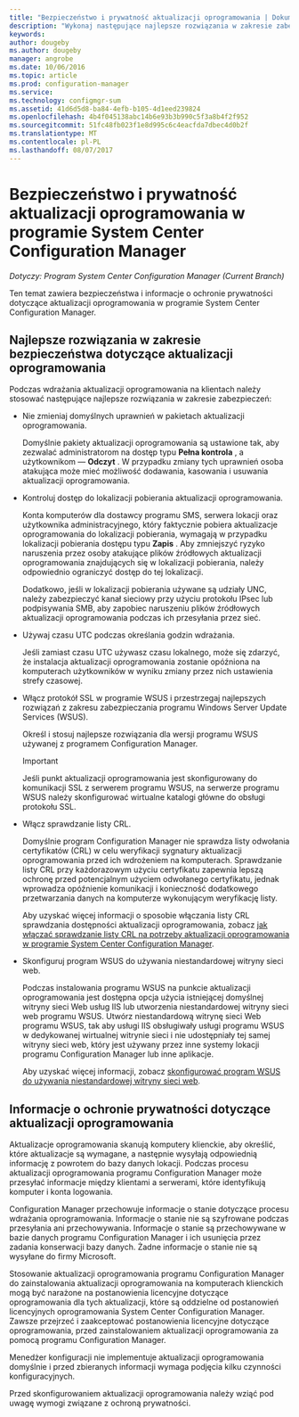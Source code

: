 ```yaml
---
title: "Bezpieczeństwo i prywatność aktualizacji oprogramowania | Dokumentacja firmy Microsoft"
description: "Wykonaj następujące najlepsze rozwiązania w zakresie zabezpieczeń dotyczące aktualizacji oprogramowania i Dowiedz się więcej na temat obsługi informacje o ochronie prywatności w programie Configuration Manager."
keywords: 
author: dougeby
ms.author: dougeby
manager: angrobe
ms.date: 10/06/2016
ms.topic: article
ms.prod: configuration-manager
ms.service: 
ms.technology: configmgr-sum
ms.assetid: 41d6d5d8-ba84-4efb-b105-4d1eed239824
ms.openlocfilehash: 4b4f045138abc14b6e93b3b990c5f3a8b4f2f952
ms.sourcegitcommit: 51fc48fb023f1e8d995c6c4eacfda7dbec4d0b2f
ms.translationtype: MT
ms.contentlocale: pl-PL
ms.lasthandoff: 08/07/2017
---
```

# <a name="security-and-privacy-for-software-updates-in-system-center-configuration-manager"></a>Bezpieczeństwo i prywatność aktualizacji oprogramowania w programie System Center Configuration Manager

*Dotyczy: Program System Center Configuration Manager (Current Branch)*

Ten temat zawiera bezpieczeństwa i informacje o ochronie prywatności dotyczące aktualizacji oprogramowania w programie System Center Configuration Manager.  

##  <a name="BKMK_Security_HardwareInventory"></a> Najlepsze rozwiązania w zakresie bezpieczeństwa dotyczące aktualizacji oprogramowania  
 Podczas wdrażania aktualizacji oprogramowania na klientach należy stosować następujące najlepsze rozwiązania w zakresie zabezpieczeń:  

-   Nie zmieniaj domyślnych uprawnień w pakietach aktualizacji oprogramowania.  

     Domyślnie pakiety aktualizacji oprogramowania są ustawione tak, aby zezwalać administratorom na dostęp typu **Pełna kontrola** , a użytkownikom — **Odczyt** . W przypadku zmiany tych uprawnień osoba atakująca może mieć możliwość dodawania, kasowania i usuwania aktualizacji oprogramowania.  

-   Kontroluj dostęp do lokalizacji pobierania aktualizacji oprogramowania.  

     Konta komputerów dla dostawcy programu SMS, serwera lokacji oraz użytkownika administracyjnego, który faktycznie pobiera aktualizacje oprogramowania do lokalizacji pobierania, wymagają w przypadku lokalizacji pobierania dostępu typu **Zapis** . Aby zmniejszyć ryzyko naruszenia przez osoby atakujące plików źródłowych aktualizacji oprogramowania znajdujących się w lokalizacji pobierania, należy odpowiednio ograniczyć dostęp do tej lokalizacji.  

     Dodatkowo, jeśli w lokalizacji pobierania używane są udziały UNC, należy zabezpieczyć kanał sieciowy przy użyciu protokołu IPsec lub podpisywania SMB, aby zapobiec naruszeniu plików źródłowych aktualizacji oprogramowania podczas ich przesyłania przez sieć.  

-   Używaj czasu UTC podczas określania godzin wdrażania.  

     Jeśli zamiast czasu UTC używasz czasu lokalnego, może się zdarzyć, że instalacja aktualizacji oprogramowania zostanie opóźniona na komputerach użytkowników w wyniku zmiany przez nich ustawienia strefy czasowej.  

-   Włącz protokół SSL w programie WSUS i przestrzegaj najlepszych rozwiązań z zakresu zabezpieczania programu Windows Server Update Services (WSUS).  

     Określ i stosuj najlepsze rozwiązania dla wersji programu WSUS używanej z programem Configuration Manager.  

    > [!IMPORTANT]  
    >  Jeśli punkt aktualizacji oprogramowania jest skonfigurowany do komunikacji SSL z serwerem programu WSUS, na serwerze programu WSUS należy skonfigurować wirtualne katalogi główne do obsługi protokołu SSL.  

-   Włącz sprawdzanie listy CRL.  

     Domyślnie program Configuration Manager nie sprawdza listy odwołania certyfikatów (CRL) w celu weryfikacji sygnatury aktualizacji oprogramowania przed ich wdrożeniem na komputerach. Sprawdzanie listy CRL przy każdorazowym użyciu certyfikatu zapewnia lepszą ochronę przed potencjalnym użyciem odwołanego certyfikatu, jednak wprowadza opóźnienie komunikacji i konieczność dodatkowego przetwarzania danych na komputerze wykonującym weryfikację listy.  

     Aby uzyskać więcej informacji o sposobie włączania listy CRL sprawdzania dostępności aktualizacji oprogramowania, zobacz [jak włączać sprawdzanie listy CRL na potrzeby aktualizacji oprogramowania w programie System Center Configuration Manager](../get-started/manage-settings-for-software-updates.md#crl-checking-for-software-updates).  

-   Skonfiguruj program WSUS do używania niestandardowej witryny sieci web.  

     Podczas instalowania programu WSUS na punkcie aktualizacji oprogramowania jest dostępna opcja użycia istniejącej domyślnej witryny sieci Web usług IIS lub utworzenia niestandardowej witryny sieci web programu WSUS. Utwórz niestandardową witrynę sieci Web programu WSUS, tak aby usługi IIS obsługiwały usługi programu WSUS w dedykowanej wirtualnej witrynie sieci i nie udostępniały tej samej witryny sieci web, który jest używany przez inne systemy lokacji programu Configuration Manager lub inne aplikacje.  

     Aby uzyskać więcej informacji, zobacz [skonfigurować program WSUS do używania niestandardowej witryny sieci web](plan-for-software-updates.md#BKMK_CustomWebSite).  

##  <a name="BKMK_Privacy_HardwareInventory"></a>Informacje o ochronie prywatności dotyczące aktualizacji oprogramowania  
 Aktualizacje oprogramowania skanują komputery klienckie, aby określić, które aktualizacje są wymagane, a następnie wysyłają odpowiednią informację z powrotem do bazy danych lokacji. Podczas procesu aktualizacji oprogramowania programu Configuration Manager może przesyłać informacje między klientami a serwerami, które identyfikują komputer i konta logowania.  

 Configuration Manager przechowuje informacje o stanie dotyczące procesu wdrażania oprogramowania. Informacje o stanie nie są szyfrowane podczas przesyłania ani przechowywania. Informacje o stanie są przechowywane w bazie danych programu Configuration Manager i ich usunięcia przez zadania konserwacji bazy danych. Żadne informacje o stanie nie są wysyłane do firmy Microsoft.  

 Stosowanie aktualizacji oprogramowania programu Configuration Manager do zainstalowania aktualizacji oprogramowania na komputerach klienckich mogą być narażone na postanowienia licencyjne dotyczące oprogramowania dla tych aktualizacji, które są oddzielne od postanowień licencyjnych oprogramowania System Center Configuration Manager. Zawsze przejrzeć i zaakceptować postanowienia licencyjne dotyczące oprogramowania, przed zainstalowaniem aktualizacji oprogramowania za pomocą programu Configuration Manager.  

 Menedżer konfiguracji nie implementuje aktualizacji oprogramowania domyślnie i przed zbieranych informacji wymaga podjęcia kilku czynności konfiguracyjnych.  

 Przed skonfigurowaniem aktualizacji oprogramowania należy wziąć pod uwagę wymogi związane z ochroną prywatności.  
